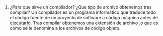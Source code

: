 1. ¿Para que sirve un compilador? ¿Que tipo de archivo obtenemos tras compilar?
	Un compilador es un programa informático que traduce todo el código fuente de un proyecto de software a código máquina antes de ejecutarlo.
	Tras compilar obtenemos una extensión de archivo .o que es como se le denomina a los archivos de código objeto.

